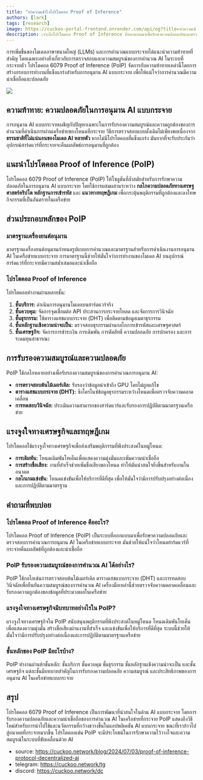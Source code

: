 ```yaml
---
title: "ทำความเข้าใจโปรโตคอล Proof of Inference"
authors: [lark]
tags: [research]
image: https://cuckoo-portal-frontend.onrender.com/api/og?title=ทำความเข้าใจโปรโตคอล Proof of Inference
description: เจาะลึกโปรโตคอล Proof of Inference ที่ออกแบบมาเพื่อรักษาความปลอดภัยและตรวจสอบการอนุมาน AI บนเครือข่ายแบบกระจาย เรียนรู้ว่าโปรโตคอลนี้จัดการกับความท้าทายเฉพาะของการคำนวณ AI แบบกระจายอย่างไร
---
```


การเพิ่มขึ้นของโมเดลภาษาขนาดใหญ่ (LLMs) และการคำนวณแบบกระจายได้แนะนำความท้าทายที่สำคัญ โดยเฉพาะอย่างยิ่งเกี่ยวกับการตรวจสอบและความสมบูรณ์ของการคำนวณ AI ในระบบที่กระจายตัว โปรโตคอล 6079 Proof of Inference (PoIP) จัดการกับความท้าทายเหล่านี้โดยการสร้างกรอบการทำงานที่แข็งแกร่งสำหรับการอนุมาน AI แบบกระจาย เพื่อให้แน่ใจว่าการคำนวณมีความน่าเชื่อถือและปลอดภัย

![](https://cuckoo-network.b-cdn.net/2024-07-03-proof-of-inference-protocol-decentralized-ai.webp)

## ความท้าทาย: ความปลอดภัยในการอนุมาน AI แบบกระจาย

การอนุมาน AI แบบกระจายเผชิญกับปัญหาเฉพาะในการรับรองความสมบูรณ์และความถูกต้องของการคำนวณที่ดำเนินการผ่านเครือข่ายของโหนดที่กระจาย วิธีการตรวจสอบแบบดั้งเดิมไม่เพียงพอเนื่องจาก **ธรรมชาติที่ไม่แน่นอนของโมเดล AI หลายตัว** หากไม่มีโปรโตคอลที่แข็งแกร่ง มันยากที่จะรับประกันว่าอุปกรณ์ฮาร์ดแวร์ที่กระจายจะคืนผลลัพธ์การอนุมานที่ถูกต้อง

## แนะนำโปรโตคอล Proof of Inference (PoIP)

โปรโตคอล 6079 Proof of Inference (PoIP) ให้โซลูชันที่ล้ำสมัยสำหรับการรักษาความปลอดภัยในการอนุมาน AI แบบกระจาย โดยใช้การผสมผสานระหว่าง **กลไกความปลอดภัยทางเศรษฐศาสตร์คริปโต** **หลักฐานการเข้ารหัส** และ **แนวทางทฤษฎีเกม** เพื่อกระตุ้นพฤติกรรมที่ถูกต้องและลงโทษกิจกรรมที่เป็นอันตรายในเครือข่าย

## ส่วนประกอบหลักของ PoIP

### มาตรฐานเครื่องยนต์อนุมาน

มาตรฐานเครื่องยนต์อนุมานกำหนดรูปแบบการคำนวณและมาตรฐานสำหรับการดำเนินงานการอนุมาน AI ในเครือข่ายแบบกระจาย การมาตรฐานนี้ช่วยให้มั่นใจว่าการทำงานของโมเดล AI บนอุปกรณ์ฮาร์ดแวร์ที่กระจายมีความสม่ำเสมอและน่าเชื่อถือ

### โปรโตคอล Proof of Inference

โปรโตคอลทำงานผ่านหลายชั้น:
1. **ชั้นบริการ:** ดำเนินการอนุมานโมเดลบนฮาร์ดแวร์จริง
2. **ชั้นควบคุม:** จัดการจุดเชื่อมต่อ API ประสานการกระจายโหลด และจัดการการวินิจฉัย
3. **ชั้นธุรกรรม:** ใช้ตารางแฮชแบบกระจาย (DHT) เพื่อติดตามข้อมูลเมตาธุรกรรม
4. **ชั้นหลักฐานเชิงความน่าจะเป็น:** ตรวจสอบธุรกรรมผ่านกลไกการเข้ารหัสและเศรษฐศาสตร์
5. **ชั้นเศรษฐกิจ:** จัดการการชำระเงิน การเดิมพัน การตัดสิทธิ์ ความปลอดภัย การปกครอง และการระดมทุนสาธารณะ

## การรับรองความสมบูรณ์และความปลอดภัย

PoIP ใช้กลไกหลายอย่างเพื่อรับรองความสมบูรณ์ของการคำนวณการอนุมาน AI:
- **การตรวจสอบต้นไม้เมอร์เคิล:** รับรองว่าข้อมูลนำเข้าถึง GPU โดยไม่ถูกแก้ไข
- **ตารางแฮชแบบกระจาย (DHT):** ซิงโครไนซ์ข้อมูลธุรกรรมระหว่างโหนดเพื่อตรวจจับความคลาดเคลื่อน
- **การทดสอบวินิจฉัย:** ประเมินความสามารถของฮาร์ดแวร์และรับรองการปฏิบัติตามมาตรฐานเครือข่าย

## แรงจูงใจทางเศรษฐกิจและทฤษฎีเกม

โปรโตคอลใช้แรงจูงใจทางเศรษฐกิจเพื่อส่งเสริมพฤติกรรมที่พึงประสงค์ในหมู่โหนด:
- **การเดิมพัน:** โหนดเดิมพันโทเค็นเพื่อแสดงความมุ่งมั่นและเพิ่มความน่าเชื่อถือ
- **การสร้างชื่อเสียง:** งานที่สำเร็จช่วยเพิ่มชื่อเสียงของโหนด ทำให้มันน่าสนใจยิ่งขึ้นสำหรับงานในอนาคต
- **กลไกเกมแข่งขัน:** โหนดแข่งขันเพื่อให้บริการที่ดีที่สุด เพื่อให้มั่นใจว่ามีการปรับปรุงอย่างต่อเนื่องและการปฏิบัติตามมาตรฐาน

## คำถามที่พบบ่อย

### โปรโตคอล Proof of Inference คืออะไร?

โปรโตคอล Proof of Inference (PoIP) เป็นระบบที่ออกแบบมาเพื่อรักษาความปลอดภัยและตรวจสอบการคำนวณการอนุมาน AI ในเครือข่ายแบบกระจาย มันช่วยให้แน่ใจว่าโหนดฮาร์ดแวร์ที่กระจายคืนผลลัพธ์ที่ถูกต้องและน่าเชื่อถือ

### PoIP รับรองความสมบูรณ์ของการคำนวณ AI ได้อย่างไร?

PoIP ใช้กลไกเช่นการตรวจสอบต้นไม้เมอร์เคิล ตารางแฮชแบบกระจาย (DHT) และการทดสอบวินิจฉัยเพื่อยืนยันความสมบูรณ์ของการคำนวณ AI เครื่องมือเหล่านี้ช่วยตรวจจับความคลาดเคลื่อนและรับรองความถูกต้องของข้อมูลที่ประมวลผลในเครือข่าย

### แรงจูงใจทางเศรษฐกิจมีบทบาทอย่างไรใน PoIP?

แรงจูงใจทางเศรษฐกิจใน PoIP สนับสนุนพฤติกรรมที่พึงประสงค์ในหมู่โหนด โหนดเดิมพันโทเค็นเพื่อแสดงความมุ่งมั่น สร้างชื่อเสียงผ่านงานที่สำเร็จ และแข่งขันเพื่อให้บริการที่ดีที่สุด ระบบนี้ช่วยให้มั่นใจว่ามีการปรับปรุงอย่างต่อเนื่องและการปฏิบัติตามมาตรฐานเครือข่าย

### ชั้นหลักของ PoIP มีอะไรบ้าง?

PoIP ทำงานผ่านห้าชั้นหลัก: ชั้นบริการ ชั้นควบคุม ชั้นธุรกรรม ชั้นหลักฐานเชิงความน่าจะเป็น และชั้นเศรษฐกิจ แต่ละชั้นมีบทบาทสำคัญในการรับรองความปลอดภัย ความสมบูรณ์ และประสิทธิภาพของการอนุมาน AI ในเครือข่ายแบบกระจาย

## สรุป

โปรโตคอล 6079 Proof of Inference เป็นการพัฒนาที่น่าสนใจในด้าน AI แบบกระจาย โดยการรับรองความปลอดภัยและความน่าเชื่อถือของการคำนวณ AI ในเครือข่ายที่กระจาย PoIP แสดงถึงวิธีใหม่สำหรับการนำไปใช้และนวัตกรรมที่กว้างขวางขึ้นในแอปพลิเคชัน AI แบบกระจาย ขณะที่เราก้าวไปสู่อนาคตที่กระจายมากขึ้น โปรโตคอลเช่น PoIP จะมีประโยชน์ในการรักษาความไว้วางใจและความสมบูรณ์ในระบบที่ขับเคลื่อนด้วย AI

- source: https://cuckoo.network/blog/2024/07/03/proof-of-inference-protocol-decentralized-ai
- telegram: https://cuckoo.network/tg
- discord: https://cuckoo.network/dc
